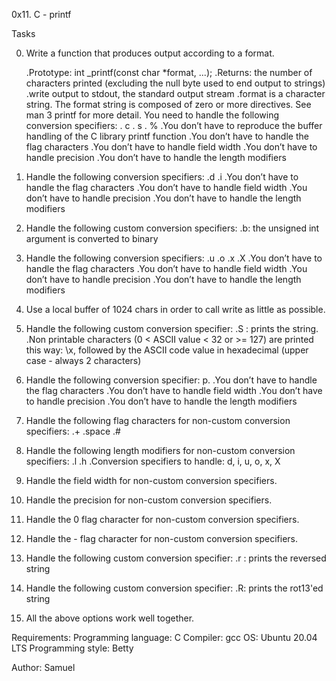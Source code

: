 0x11. C - printf

Tasks

0. Write a function that produces output according to a format.

    .Prototype: int _printf(const char *format, ...);
    .Returns: the number of characters printed (excluding the null byte used to end output to strings)
    .write output to stdout, the standard output stream
    .format is a character string. The format string is composed of zero or more directives. See man 3      printf for more detail. You need to handle the following conversion specifiers:
       . c
       . s
       . %
    .You don’t have to reproduce the buffer handling of the C library printf function
    .You don’t have to handle the flag characters
    .You don’t have to handle field width
    .You don’t have to handle precision
    .You don’t have to handle the length modifiers

1. Handle the following conversion specifiers:
    .d
    .i
   .You don’t have to handle the flag characters
   .You don’t have to handle field width
   .You don’t have to handle precision
   .You don’t have to handle the length modifiers

2. Handle the following custom conversion specifiers:
   .b: the unsigned int argument is converted to binary

3. Handle the following conversion specifiers:
   .u
   .o
   .x
   .X
  .You don’t have to handle the flag characters
  .You don’t have to handle field width
  .You don’t have to handle precision
  .You don’t have to handle the length modifiers

4. Use a local buffer of 1024 chars in order to call write as little as possible.

5. Handle the following custom conversion specifier:
   .S : prints the string.
   .Non printable characters (0 < ASCII value < 32 or >= 127) are printed this way: \x, followed by the    ASCII code value in hexadecimal (upper case - always 2 characters)

6. Handle the following conversion specifier: p.
   .You don’t have to handle the flag characters
   .You don’t have to handle field width
   .You don’t have to handle precision
   .You don’t have to handle the length modifiers

7. Handle the following flag characters for non-custom conversion specifiers:
   .+
   .space
   .#

8. Handle the following length modifiers for non-custom conversion specifiers:
     .l
     .h
   .Conversion specifiers to handle: d, i, u, o, x, X

9. Handle the field width for non-custom conversion specifiers.

10. Handle the precision for non-custom conversion specifiers.

11. Handle the 0 flag character for non-custom conversion specifiers.

12. Handle the - flag character for non-custom conversion specifiers.

13. Handle the following custom conversion specifier:
    .r : prints the reversed string

14. Handle the following custom conversion specifier:
    .R: prints the rot13'ed string

15. All the above options work well together.

Requirements:
Programming language: C
Compiler: gcc
OS: Ubuntu 20.04 LTS
Programming style: Betty

Author:
Samuel
